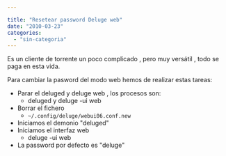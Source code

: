 ```yaml
---

title: "Resetear password Deluge web"
date: "2010-03-23"
categories: 
  - "sin-categoria"
---
```


Es un cliente de torrente un poco complicado , pero muy versátil , todo se paga en esta vida.

Para cambiar la pasword del modo web hemos de realizar estas tareas:

- Parar el deluged y deluge web , los procesos son:
    - deluged y deluge -ui web
- Borrar el fichero
    - `~/.config/deluge/webui06.conf.new`
- Iniciamos el demonio "deluged"
- Iniciamos el interfaz web
    - deluge -ui web
- La password por defecto es "deluge"
